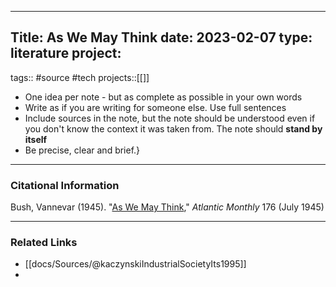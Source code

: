 

---
Title: As We May Think
date: 2023-02-07
type: literature
project:
---
tags:: #source #tech
projects::[[]]


-   One idea per note - but as complete as possible in your own words
-   Write as if you are writing for someone else. Use full sentences
-   Include sources in the note, but the note should be understood even if you don't know the context it was taken from. The note should **stand by itself**
-   Be precise, clear and brief.}

---
### Citational Information

Bush, Vannevar (1945). "[As We May Think](https://en.wikipedia.org/wiki/As_We_May_Think "w:As We May Think")," _Atlantic Monthly_ 176 (July 1945)

---

### Related Links

- [[docs/Sources/@kaczynskiIndustrialSocietyIts1995]]
- 

